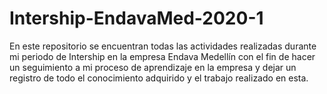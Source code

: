 # Intership-EndavaMed-2020-1
En este repositorio se encuentran todas las actividades realizadas durante mi periodo de Intership en la empresa Endava Medellín con el fin de hacer un seguimiento a mi proceso de aprendizaje en la empresa y dejar un registro de todo el conocimiento adquirido y el trabajo realizado en esta.
